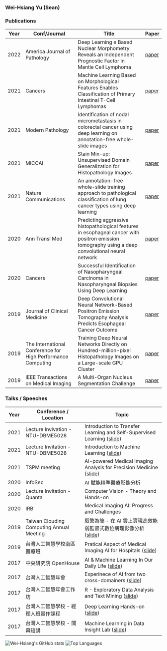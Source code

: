 ### Wei-Hsiang Yu (Sean)

###  Publications
Year | Conf/Journal | Title | Paper
--- | --- | --- | --- 
2022 | America Journal of Pathology | Deep Learning e Based Nuclear Morphometry Reveals an Independent Prognostic Factor in Mantle Cell Lymphoma | [paper](https://doi.org/10.1016/j.ajpath.2022.08.006)
2021 | Cancers | Machine Learning Based on Morphological Features Enables Classification of Primary Intestinal T-Cell Lymphomas | [paper](https://doi.org/10.3390/cancers13215463)
2021 | Modern Pathology | Identification of nodal micrometastasis in colorectal cancer using deep learning on annotation-free whole-slide images | [paper](https://doi.org/10.1038/s41379-021-00838-2)
2021 | MICCAI | Stain Mix-up: Unsupervised Domain Generalization for Histopathology Images | [paper](https://doi.org/10.1007/978-3-030-87199-4_11)
2021 | Nature Communications | An annotation-free whole-slide training approach to pathological classification of lung cancer types using deep learning | [paper](https://doi.org/10.1038/s41467-021-21467-y)
2020 | Ann Transl Med | Predicting aggressive histopathological features in esophageal cancer with positron emission tomography using a deep convolutional neural network | [paper](https://doi.org/10.21037/atm-20-1419)
2020 | Cancers | Successful Identification of Nasopharyngeal Carcinoma in Nasopharyngeal Biopsies Using Deep Learning | [paper](https://doi.org/10.3390/cancers12020507)
2019 | Journal of Clinical Medicine | Deep Convolutional Neural Network-Based Positron Emission Tomography Analysis Predicts Esophageal Cancer Outcome | [paper](https://doi.org/10.3390/jcm8060844)
2019 | The International Conference for High Performance Computing | Training Deep Neural Networks Directly on Hundred-million-pixel Histopathology Images on a Large-scale GPU Cluster | [paper](https://sc19.supercomputing.org/proceedings/tech_poster/tech_poster_pages/rpost144.html) 
2019 | IEEE Transactions on Medical Imaging | A Multi-Organ Nucleus Segmentation Challenge | [paper](https://doi.org/10.1109/TMI.2019.2947628)

### Talks / Speeches
Year | Conference / Location | Topic |
--- | --- | ---
2021 | Lecture Invivation - NTU-DBME5028 | Introduction to Transfer Learning and Self-Supervised Learning ([slide](https://www.slideshare.net/SeanYu15/ntu-dbme5028-week8-transfer-learning))
2021 | Lecture Invitation - NTU-DBME5028 | Introduction to Machine Learning ([slide](https://www.slideshare.net/SeanYu15/ntu-dbme5028-week5-introduction-to-machine-learning))
2021 | TSPM meeting | AI-powered Medical Imaging Analysis for Precision Medicine ([slide](https://www.slideshare.net/SeanYu15/aipowered-medical-imaging-analysis-for-precision-medicine))
2020 | InfoSec | AI 賦能精準醫療影像分析
2020 | Lecture Invitation - Quanta | Computer Vision - Theory and Hands-on
2020 | IRB | Medical Imaging AI: Progress and Challenges
2019 | Taiwan Clouding Computing Annual Meeting | 馭繁為簡 - 在 AI 雲上實現高效能弱監督式數位病理影像分析 ([slide](https://www.slideshare.net/SeanYu15/weakly-supervised-whole-slide-image-analysis-using-cloud-computing))
2019 | 台灣人工智慧學校南區醫療班 | Pratical Aspect of Medical Imaging AI for Hospitals ([slide](https://www.slideshare.net/SeanYu15/practical-aspects-of-medical-image-ai-for-hospital-irb-course))
2017 | 中央研究院 OpenHouse | AI & Machine Learning In Our Daily Life ([slide](https://www.slideshare.net/SeanYu15/ai-86031063))
2017 | 台灣人工智慧年會 | Experinece of AI from two cross-domainers ([slide](https://www.slideshare.net/SeanYu15/ss-85811162))
2017 | 台灣人工智慧年會工作坊 | R - Exploratory Data Analysis and Text Mining ([slide](https://www.slideshare.net/SeanYu15/r-85810879))
2017 | 台灣人工智慧學校 - 經理人班實作課程 | Deep Learning Hands-on ([slide](https://www.slideshare.net/SeanYu15/baisc-deep-learning-handson))
2017 | 台灣人工智慧學校 - 開幕短講 | Machine Learning in Data Insight Lab ([slide](https://www.slideshare.net/SeanYu15/taiwan-ai-academy-machine-learning-and-deep-learning-application-examples))





![Wei-Hsiang's GitHub stats](https://github-readme-stats.vercel.app/api?username=vashineyu&theme=dark&show_icons=true)
![Top Languages](https://github-readme-stats.vercel.app/api/top-langs/?username=vashineyu)


<!---
vashineyu/vashineyu is a ✨ special ✨ repository because its `README.md` (this file) appears on your GitHub profile.
You can click the Preview link to take a look at your changes.
--->
